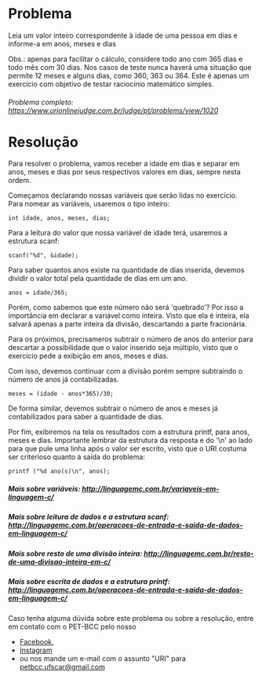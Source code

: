 # Problema 

Leia um valor inteiro correspondente à idade de uma pessoa em dias e informe-a em anos, meses e dias

Obs.: apenas para facilitar o cálculo, considere todo ano com 365 dias e todo mês com 30 dias. Nos casos de teste nunca haverá uma situação que permite 12 meses e alguns dias, como 360, 363 ou 364. Este é apenas um exercício com objetivo de testar raciocínio matemático simples.

###### Problema completo: https://www.urionlinejudge.com.br/judge/pt/problems/view/1020

# Resolução

Para resolver o problema, vamos receber a idade em dias e separar em anos, meses e dias por seus respectivos valores em dias, sempre nesta ordem.

Começamos declarando nossas variáveis que serão lidas no exercício.  
Para nomear as variáveis, usaremos o tipo inteiro:

	int idade, anos, meses, dias;


Para a leitura do valor que nossa variável de idade terá, usaremos a estrutura scanf:

	scanf("%d", &idade);


Para saber quantos anos existe na quantidade de dias inserida, devemos dividir o valor total pela quantidade de dias em um ano.

	anos = idade/365;

Porém, como sabemos que este número não será 'quebrado'?
Por isso a importância em declarar a variável como inteira. Visto que ela é inteira, ela salvará apenas a parte inteira da divisão, descartando a parte fracionária.


Para os próximos, precisameros subtrair o número de anos do anterior para descartar a possibilidade que o valor inserido seja múltiplo, visto que o exercício pede a exibição em anos, meses e dias.

Com isso, devemos continuar com a divisão porém sempre subtraindo o número de anos já contabilizadas.

	meses = (idade - anos*365)/30;

De forma similar, devemos subtrair o número de anos e meses já contabilizados para saber a quantidade de dias.

Por fim, exibiremos na tela os resultados com a estrutura printf, para anos, meses e dias. Importante lembrar da estrutura da resposta e do '\n' ao lado para que pule uma linha após o valor ser escrito, visto que o URI costuma ser criterioso quanto à saída do problema:

	printf ("%d ano(s)\n", anos);


##### Mais sobre variáveis: http://linguagemc.com.br/variaveis-em-linguagem-c/
##### Mais sobre leitura de dados e a estrutura scanf: http://linguagemc.com.br/operacoes-de-entrada-e-saida-de-dados-em-linguagem-c/
##### Mais sobre resto de uma divisão inteira: http://linguagemc.com.br/resto-de-uma-divisao-inteira-em-c/
##### Mais sobre escrita de dados e a estrutura printf: http://linguagemc.com.br/operacoes-de-entrada-e-saida-de-dados-em-linguagem-c/

Caso tenha alguma dúvida sobre este problema ou sobre a resolução, entre em contato com o PET-BCC pelo nosso
* [Facebook](https://www.facebook.com/petbcc/),
* [Instagram](https://www.instagram.com/petbcc.ufscar/)
* ou nos mande um e-mail com o assunto "URI" para  petbcc.ufscar@gmail.com

